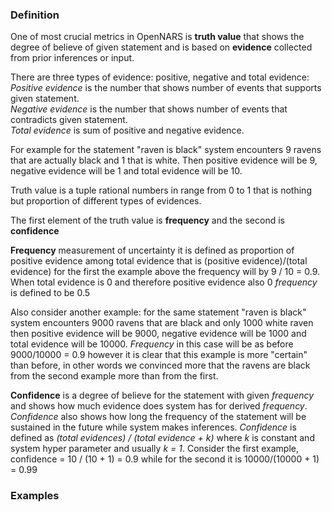 ### Definition

One of most crucial metrics in OpenNARS is **truth value** that shows the degree of believe of given statement and is based on **evidence** collected from prior inferences or input. 

There are three types of evidence: positive, negative and total evidence: 
_Positive evidence_ is the number that shows number of events that supports given statement.</br>
_Negative evidence_ is the number that shows number of events that contradicts given statement.</br>
_Total evidence_ is sum of positive and negative evidence.</br>

For example for the statement "raven is black" system encounters 9 ravens that are actually black and 1 that is white. Then positive evidence will be 9, negative evidence will be 1 and total evidence will be 10. 


Truth value is a tuple rational numbers in range from 0 to 1 that is nothing but proportion of different types of evidences.

The first element of the truth value is **frequency** and the second is **confidence**

**Frequency** measurement of uncertainty it is defined as proportion of positive evidence among total evidence that is (positive evidence)/(total evidence) for the first the example above the frequency will by 9 / 10 = 0.9. When total evidence is 0 and therefore positive evidence also 0 _frequency_ is defined to be 0.5

Also consider another example: for the same statement "raven is black" system encounters 9000 ravens that are black and only 1000 white raven then positive evidence will be 9000, negative evidence will be 1000 and total evidence will be 10000. 
_Frequency_ in this case will be as before 9000/10000 = 0.9 however it is clear that this example is more "certain" than before, in other words we convinced more that the ravens are black from the second example more than from the first.

**Confidence** is a degree of believe for the statement with given _frequency_ and shows how much evidence does system has for derived _frequency_. _Confidence_ also shows how long the frequency of the statement will be sustained in the future while system makes inferences. _Confidence_ is defined as _(total evidences) / (total evidence + k)_ where _k_ is constant and system hyper parameter and usually _k = 1_. Consider the first example, confidence = 10 / (10 + 1) = 0.9 while for the second it is 10000/(10000 + 1) = 0.99



### Examples